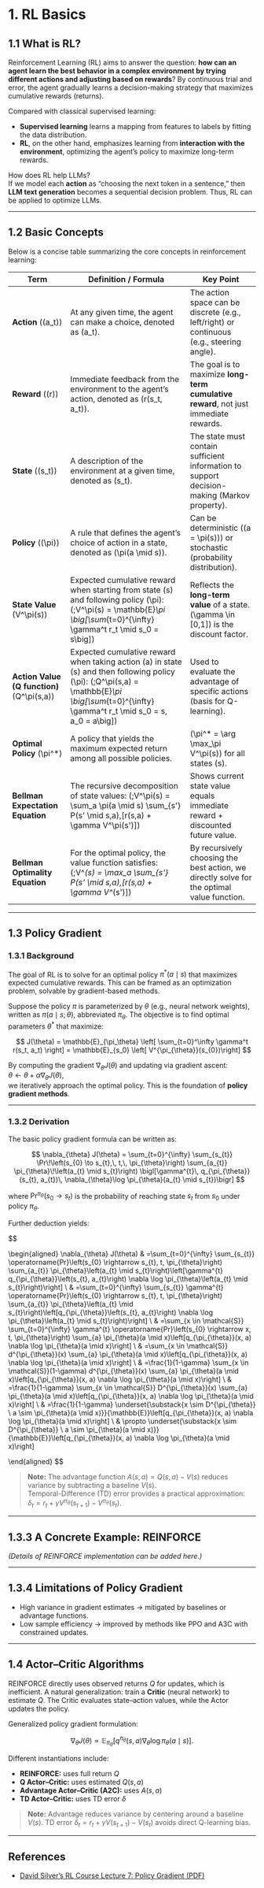 # 1. RL Basics

## 1.1 What is RL?

Reinforcement Learning (RL) aims to answer the question: **how can an agent learn the best behavior in a complex environment by trying different actions and adjusting based on rewards**? By continuous trial and error, the agent gradually learns a decision-making strategy that maximizes cumulative rewards (returns).

Compared with classical supervised learning:  
- **Supervised learning** learns a mapping from features to labels by fitting the data distribution.  
- **RL**, on the other hand, emphasizes learning from **interaction with the environment**, optimizing the agent’s policy to maximize long-term rewards.  

How does RL help LLMs?  
If we model each **action** as “choosing the next token in a sentence,” then **LLM text generation** becomes a sequential decision problem. Thus, RL can be applied to optimize LLMs.

---

## 1.2 Basic Concepts

Below is a concise table summarizing the core concepts in reinforcement learning:

| Term                | Definition / Formula                                                                                                  | Key Point                                                                                         |
|---------------------|------------------------------------------------------------------------------------------------------------------------|---------------------------------------------------------------------------------------------------|
| **Action** (\(a_t\))  | At any given time, the agent can make a choice, denoted as \(a_t\).                                                   | The action space can be discrete (e.g., left/right) or continuous (e.g., steering angle).         |
| **Reward** (\(r\))    | Immediate feedback from the environment to the agent’s action, denoted as \(r(s_t, a_t)\).                           | The goal is to maximize **long-term cumulative reward**, not just immediate rewards.              |
| **State** (\(s_t\))   | A description of the environment at a given time, denoted as \(s_t\).                                                 | The state must contain sufficient information to support decision-making (Markov property).        |
| **Policy** (\(\pi\))  | A rule that defines the agent’s choice of action in a state, denoted as \(\pi(a \mid s)\).                           | Can be deterministic (\(a = \pi(s)\)) or stochastic (probability distribution).                    |
| **State Value** \(V^\pi(s)\) | Expected cumulative reward when starting from state \(s\) and following policy \(\pi\):  \(\;V^\pi(s) = \mathbb{E}_\pi \big[\sum_{t=0}^{\infty} \gamma^t r_t \mid s_0 = s\big]\) | Reflects the **long-term value** of a state. \(\gamma \in [0,1]\) is the discount factor.         |
| **Action Value (Q function)** \(Q^\pi(s,a)\) | Expected cumulative reward when taking action \(a\) in state \(s\) and then following policy \(\pi\):  \(\;Q^\pi(s,a) = \mathbb{E}_\pi \big[\sum_{t=0}^{\infty} \gamma^t r_t \mid s_0 = s, a_0 = a\big]\) | Used to evaluate the advantage of specific actions (basis for Q-learning).                        |
| **Optimal Policy** \(\pi^*\) | A policy that yields the maximum expected return among all possible policies.                                   | \(\pi^* = \arg \max_\pi V^\pi(s)\) for all states \(s\).                                          |
| **Bellman Expectation Equation** | The recursive decomposition of state values:  \(\;V^\pi(s) = \sum_a \pi(a \mid s) \sum_{s'} P(s' \mid s,a)\,[r(s,a) + \gamma V^\pi(s')]\) | Shows current state value equals immediate reward + discounted future value.                      |
| **Bellman Optimality Equation** | For the optimal policy, the value function satisfies:  \(\;V^*(s) = \max_a \sum_{s'} P(s' \mid s,a)\,[r(s,a) + \gamma V^*(s')]\) | By recursively choosing the best action, we directly solve for the optimal value function.         |


---

## 1.3 Policy Gradient

### 1.3.1 Background

The goal of RL is to solve for an optimal policy $\pi^*(a \mid s)$ that maximizes expected cumulative rewards. This can be framed as an optimization problem, solvable by gradient-based methods.

Suppose the policy $\pi$ is parameterized by $\theta$ (e.g., neural network weights), written as $\pi(a \mid s; \theta)$, abbreviated $\pi_\theta$. The objective is to find optimal parameters $\theta^*$ that maximize:

$$
J(\theta) = \mathbb{E}_{\pi_\theta} \left[ \sum_{t=0}^\infty \gamma^t r(s_t, a_t) \right] = \mathbb{E}_{s_0} \left[ V^{\pi_{\theta}}(s_{0})\right]
$$

By computing the gradient $\nabla_\theta J(\theta)$ and updating via gradient ascent:  
$\theta \leftarrow \theta + \alpha \nabla_\theta J(\theta)$,  
we iteratively approach the optimal policy. This is the foundation of **policy gradient methods**.

---

### 1.3.2 Derivation

The basic policy gradient formula can be written as:

$$
\nabla_{\theta} J(\theta)
= \sum_{t=0}^{\infty} \sum_{s_{t}} \Pr\!\left(s_{0} \to s_{t},\, t,\, \pi_{\theta}\right)
\sum_{a_{t}} \pi_{\theta}\!\left(a_{t} \mid s_{t}\right)
\bigl[\gamma^{t}\, q_{\pi_{\theta}}(s_{t}, a_{t})\, \nabla_{\theta}\log \pi_{\theta}(a_{t} \mid s_{t})\bigr]
$$


where $\Pr^{\pi_\theta}(s_0 \to s_t)$ is the probability of reaching state $s_t$ from $s_0$ under policy $\pi_\theta$.

Further deduction yields:

$$

\begin{aligned}
\nabla_{\theta} J(\theta) & =\sum_{t=0}^{\infty} \sum_{s_{t}} \operatorname{Pr}\left(s_{0} \rightarrow s_{t}, t, \pi_{\theta}\right) \sum_{a_{t}} \pi_{\theta}\left(a_{t} \mid s_{t}\right)\left[\gamma^{t} q_{\pi_{\theta}}\left(s_{t}, a_{t}\right) \nabla \log \pi_{\theta}\left(a_{t} \mid s_{t}\right)\right] \\
& =\sum_{t=0}^{\infty} \sum_{s_{t}} \gamma^{t} \operatorname{Pr}\left(s_{0} \rightarrow s_{t}, t, \pi_{\theta}\right) \sum_{a_{t}} \pi_{\theta}\left(a_{t} \mid s_{t}\right)\left[q_{\pi_{\theta}}\left(s_{t}, a_{t}\right) \nabla \log \pi_{\theta}\left(a_{t} \mid s_{t}\right)\right] \\
& =\sum_{x \in \mathcal{S}} \sum_{t=0}^{\infty} \gamma^{t} \operatorname{Pr}\left(s_{0} \rightarrow x, t, \pi_{\theta}\right) \sum_{a} \pi_{\theta}(a \mid x)\left[q_{\pi_{\theta}}(x, a) \nabla \log \pi_{\theta}(a \mid x)\right] \\
& =\sum_{x \in \mathcal{S}} d^{\pi_{\theta}}(x) \sum_{a} \pi_{\theta}(a \mid x)\left[q_{\pi_{\theta}}(x, a) \nabla \log \pi_{\theta}(a \mid x)\right] \\
& =\frac{1}{1-\gamma} \sum_{x \in \mathcal{S}}(1-\gamma) d^{\pi_{\theta}}(x) \sum_{a} \pi_{\theta}(a \mid x)\left[q_{\pi_{\theta}}(x, a) \nabla \log \pi_{\theta}(a \mid x)\right] \\
& =\frac{1}{1-\gamma} \sum_{x \in \mathcal{S}} D^{\pi_{\theta}}(x) \sum_{a} \pi_{\theta}(a \mid x)\left[q_{\pi_{\theta}}(x, a) \nabla \log \pi_{\theta}(a \mid x)\right] \\
& =\frac{1}{1-\gamma} \underset{\substack{x \sim D^{\pi_{\theta}} \\
a \sim \pi_{\theta}(a \mid x)}}{\mathbb{E}}\left[q_{\pi_{\theta}}(x, a) \nabla \log \pi_{\theta}(a \mid x)\right] \\
& \propto \underset{\substack{x \sim D^{\pi_{\theta}} \\
a \sim \pi_{\theta}(a \mid x)}}{\mathbb{E}}\left[q_{\pi_{\theta}}(x, a) \nabla \log \pi_{\theta}(a \mid x)\right]

\end{aligned}
$$

> **Note:** The advantage function $A(s, a) = Q(s, a) - V(s)$ reduces variance by subtracting a baseline $V(s)$.  
> Temporal-Difference (TD) error provides a practical approximation:  
> $\delta_t = r_t + \gamma V^{\pi_\theta}(s_{t+1}) - V^{\pi_\theta}(s_t)$.

---

## 1.3.3 A Concrete Example: REINFORCE

*(Details of REINFORCE implementation can be added here.)*

---

## 1.3.4 Limitations of Policy Gradient

- High variance in gradient estimates → mitigated by baselines or advantage functions.  
- Low sample efficiency → improved by methods like PPO and A3C with constrained updates.  

---

## 1.4 Actor–Critic Algorithms

REINFORCE directly uses observed returns $Q$ for updates, which is inefficient. A natural generalization: train a **Critic** (neural network) to estimate $Q$. The Critic evaluates state–action values, while the Actor updates the policy.

Generalized policy gradient formulation:

$$
\nabla_{\theta} J(\theta) \propto \mathbb{E}_{\pi_\theta}[q^{\pi_\theta}(s, a)\nabla_{\theta} \log \pi_\theta(a \mid s)].
$$

Different instantiations include:
- **REINFORCE:** uses full return $Q$  
- **Q Actor–Critic:** uses estimated $Q(s, a)$  
- **Advantage Actor–Critic (A2C):** uses $A(s, a)$  
- **TD Actor–Critic:** uses TD error $\delta$

> **Note:** Advantage reduces variance by centering around a baseline $V(s)$. TD error $\delta_t = r_t + \gamma V(s_{t+1}) - V(s_t)$ avoids direct Q-learning bias.

---

## References

- [David Silver’s RL Course Lecture 7: Policy Gradient (PDF)](https://www.davidsilver.uk/wp-content/uploads/2020/03/pg.pdf)

